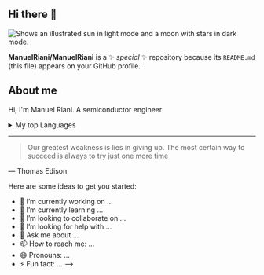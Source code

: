 ## Hi there 👋
<picture>
  <source media="(prefers-color-scheme: dark)" srcset="https://user-images.githubusercontent.com/25423296/163456776-7f95b81a-f1ed-45f7-b7ab-8fa810d529fa.png">
  <source media="(prefers-color-scheme: light)" srcset="https://user-images.githubusercontent.com/25423296/163456779-a8556205-d0a5-45e2-ac17-42d089e3c3f8.png">
  <img alt="Shows an illustrated sun in light mode and a moon with stars in dark mode." src="https://user-images.githubusercontent.com/25423296/163456779-a8556205-d0a5-45e2-ac17-42d089e3c3f8.png">
</picture>

**ManuelRiani/ManuelRiani** is a ✨ _special_ ✨ repository because its `README.md` (this file) appears on your GitHub profile.

## About me

Hi, I'm Manuel Riani. A semiconductor engineer 
<!-- TO DO: add more details about me later -->



<!-- COLLAPSE SECTION -->
<details>
  <summary>My top Languages</summary>  
  
  | Rank | Languages |
  |-----:|-----------|
  |     1| Matlab |
  |     2| Python    |
  |     3| Italian       |
  |     4| English       |

</details>

---
> Our greatest weakness is lies in giving up. The most certain way to succeed is always to try just one more time

— Thomas Edison




Here are some ideas to get you started:

- 🔭 I’m currently working on ...
- 🌱 I’m currently learning ...
- 👯 I’m looking to collaborate on ...
- 🤔 I’m looking for help with ...
- 💬 Ask me about ...
- 📫 How to reach me: ...
- 😄 Pronouns: ...
- ⚡ Fun fact: ...
-->
